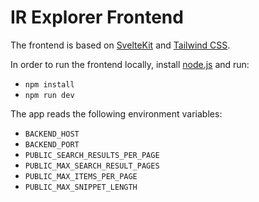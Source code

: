 # IR Explorer Frontend

The frontend is based on [SvelteKit](https://svelte.dev/) and [Tailwind CSS](https://tailwindcss.com/).

In order to run the frontend locally, install [node.js](https://nodejs.org) and run:

- `npm install`
- `npm run dev`

The app reads the following environment variables:

- `BACKEND_HOST`
- `BACKEND_PORT`
- `PUBLIC_SEARCH_RESULTS_PER_PAGE`
- `PUBLIC_MAX_SEARCH_RESULT_PAGES`
- `PUBLIC_MAX_ITEMS_PER_PAGE`
- `PUBLIC_MAX_SNIPPET_LENGTH`
